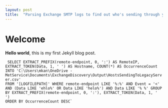```yaml
---
layout: post
title:  "Parsing Exchange SMTP logs to find out who's sending through your Exchange Server"
---
```


# Welcome

**Hello world**, this is my first Jekyll blog post.

<code>  SELECT 
    EXTRACT_PREFIX(remote-endpoint, 0, ':') AS RemoteIP,
    EXTRACT_TOKEN(Data, 1, ' ') AS Hostname,
    COUNT(*) AS OccurrenceCount
INTO 'C:\Users\mkan\OneDrive - MetService\Documents\ExchangeDiscovery\Output\HostsSendingToLegacyServer.csv'
FROM '[LOGFILEPATH]'
WHERE 
    remote-endpoint LIKE '%:%' AND
    Event = '<' AND
    (Data LIKE 'ehlo%' OR Data LIKE 'helo%') AND
    Data LIKE '% %'
GROUP BY 
    EXTRACT_PREFIX(remote-endpoint, 0, ':'),
    EXTRACT_TOKEN(Data, 1, ' ')
ORDER BY 
    OccurrenceCount DESC`
</code>
